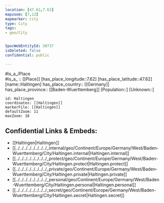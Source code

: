 ```yaml
---
location: [47.62,7.62] 
mapzoom: [7,12] 
mapmarker: city 
type: City
tags:
- geo/City


SpocWebEntityId: 30737
isDeleted: false
confidential: public

---
```

#is_a_/Place  
#is_a_ :: [[Place]] 
[has_place_longitude::7.62] 
[has_place_latitude::47.62] 
[name::Haltingen] 
has_place_country:: [[Germany]]  
has_place_province:: [[Baden-Wuerttemberg]] 
[Population::] 
[Unknown::] 


```leaflet
id: Haltingen
coordinates: [[Haltingen]] 
markerFile: [[Haltingen]] 
defaultZoom: 11 
maxZoom: 18
```


## Confidential Links & Embeds: 
- [[Haltingen|Haltingen]]  
- [[../../../../../../../../_internal/geo/Continent/Europe/Germany/West/Baden-Wuerttemberg/City/Haltingen.internal|Haltingen.internal]] 
- [[../../../../../../../../_protect/geo/Continent/Europe/Germany/West/Baden-Wuerttemberg/City/Haltingen.protect|Haltingen.protect]] 
- [[../../../../../../../../_private/geo/Continent/Europe/Germany/West/Baden-Wuerttemberg/City/Haltingen.private|Haltingen.private]] 
- [[../../../../../../../../_personal/geo/Continent/Europe/Germany/West/Baden-Wuerttemberg/City/Haltingen.personal|Haltingen.personal]] 
- [[../../../../../../../../_secret/geo/Continent/Europe/Germany/West/Baden-Wuerttemberg/City/Haltingen.secret|Haltingen.secret]] 
